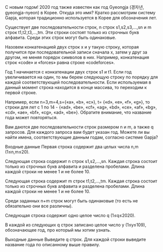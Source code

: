 С новым годом! 2020 год также известен как год Gyeongja (경자년, gyeongja-nyeon) в Корее. Откуда это имя? Кратко рассмотрим систему Gapja, которая традиционно используется в Корее для обозначения лет.

Существует две последовательности строк, n строк s1,s2,s3,…,sn и m строк t1,t2,t3,…,tm. Эти строки состоят только из строчных букв алфавита. Среди этих строк могут быть одинаковые.

Назовем конкатенацией двух строк x и y такую строку, которая получится при последовательной записи сначала x, затем y друг за другом, не меняя порядок символов в них. Например, конкатенация строк «code» и «forces» равна строке «codeforces».

Год 1 начинается с конкатенации двух строк s1 и t1. Если год увеличивается на один, то мы берем следующую строку по порядку для каждой соответствующей последовательности. Если используемая в данный момент строка находится в конце массива, то переходим к первой строке.

Например, если n=3,m=4,s={«a», «b», «c»}, t= {«d», «e», «f», «g»}, то строки для лет с 1 по 14 - {«ad», «be», «cf», «ag», «bd», «ce», «af», «bg», «cd», «ae», «bf», «cg», «ad», «be»}. Обратите внимание, что название года может повторяться.


Вам даются две последовательности строк размером n и m, а также q запросов. Для каждого запроса вам будет указан год. Можете ли вы найти имена, соответствующие данным годам, согласно системе Gapja?

Входные данные
Первая строка содержит два целых числа n,m (1≤n,m≤20).

Следующая строка содержит n строк s1,s2,…,sn. Каждая строка состоит только из строчных букв алфавита и разделена пробелами. Длина каждой строки не менее 1 и не более 10.

Следующая строка содержит m строк t1,t2,…,tm. Каждая строка состоит только из строчных букв алфавита и разделена пробелами. Длина каждой строки не менее 1 и не более 10.

Среди заданных n+m строк могут быть одинаковые (то есть не обязательно они все различны).

Следующая строка содержит одно целое число q (1≤q≤2020).

В каждой из следующих q строк записано целое число y (1≤y≤109), обозначающее год, про который мы хотим узнать.

Выходные данные
Выведите q строк. Для каждой строки выведите название года по описанному выше правилу.